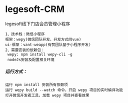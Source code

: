 # legesoft-CRM
legesoft线下门店会员管理小程序

```
1、技术栈：微信小程序
框架：wepy(微信团队开发，开发方式同vue)
ui-框架：vant-weapp(有赞团队基于小程序开发)
2、需要安装的依赖包：
 wepy: npm install wepy-cli -g
 nodeJs安装及配置相关环境
```

##### 运行方式：

```
运行 npm install 安装所有依赖项
运行 wepy build --watch 命令，开启 wepy 项目的实时编译功能
打开微信开发者工具，加载 wepy 项目并查看效果
```

